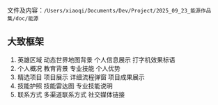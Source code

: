 
文件及内容：`/Users/xiaoqi/Documents/Dev/Project/2025_09_23_能源作品集/doc/能源`

## 大致框架
1. 英雄区域
动态世界地图背景
个人信息展示
打字机效果标语
2. 个人概况
教育背景
专业技能
个人优势
3. 精选项目
项目展示
详细流程弹窗
项目成果展示
4. 技能护照
技能雷达图
专业技能说明
5. 联系方式
多渠道联系方式
社交媒体链接